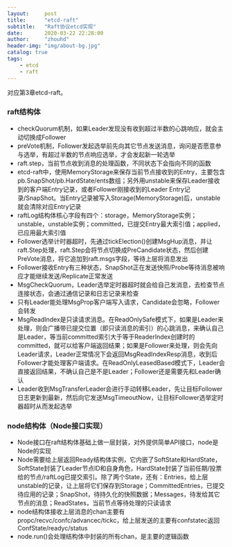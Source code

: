 ```yaml
---
layout:     post
title:      "etcd-raft"
subtitle:   "Raft协议etcd实现"
date:       2020-03-22 22:28:00
author:     "zhouhd"
header-img: "img/about-bg.jpg"
catalog: true
tags:
    - etcd
    - raft
---
```


对应第3章etcd-raft。

### raft结构体
- checkQuorum机制，如果Leader发现没有收到超过半数的心跳响应，就会主动切换成Follower
- preVote机制，Follower发起选举前先向其它节点发送消息，询问是否愿意参与选举，有超过半数的节点响应选举，才会发起新一轮选举
- raft.step，当前节点收到消息的处理函数，不同状态下会指向不同的函数
- etcd-raft中，使用MemoryStorage来保存当前节点接收到的Entry，主要包含pb.SnapShot/pb.HardState/ents数组；另外用unstable来保存Leader接收到的客户端Entry记录，或者Follower刚接收到的Leader Entry记录/SnapShot。当Entry记录被写入Storage(MemoryStorage)后，unstable就会清除对应Entry记录
- raftLog结构体核心字段有四个：storage，MemoryStorage实例；unstable，unstable实例；committed，已提交Entry最大索引值；applied，已应用最大索引值
- Follower选举计时器超时，先通过tickElection()创建MsgHup消息，并让raft.Step处理，raft.Step会将节点切换成PreCandidate状态，然后创建PreVote消息，将它追加到raft.msgs字段，等待上层将消息发出
- Follower接收Entry有三种状态，SnapShot正在发送快照/Probe等待消息被响应才能继续发送/Replicate正常发送
- MsgCheckQuorum，Leader选举定时器超时就会给自己发消息，去检查节点连接状态，会通过通信记录和日志记录来检查
- 只有Leader能处理MsgProp客户端写入请求，Candidate会忽略，Follower会转发
- MsgReadIndex是只读请求消息。在ReadOnlySafe模式下，如果是Leader来处理，则会广播带已提交位置（即只读消息的索引）的心跳消息，来确认自己是Leader，等当前committed索引大于等于ReaderIndex创建时的committed，就可以给客户端返回结果；如果是Follower来处理，则会先向Leader请求，Leader正常情况下会返回MsgReadIndexResp消息，收到后Follower才能处理客户端请求。在ReadOnlyLeasedBased模式下，Leader会直接返回结果，不确认自己是不是Leader；Follower还是需要先和Leader确认
- Leader收到MsgTransferLeader会进行手动转移Leader，先让目标Follower日志更新到最新，然后向它发送MsgTimeoutNow，让目标Follower选举定时器超时从而发起选举

### node结构体（Node接口实现）
- Node接口在raft结构体基础上做一层封装，对外提供简单API接口，node是Node的实现
- Node需要给上层返回Ready结构体实例，它内嵌了SoftState和HardState，SoftState封装了Leader节点ID和自身角色，HardState封装了当前任期/投票给的节点/raftLog已提交索引。除了两个State，还有：Entries，给上层unstable的记录，让上层将它们保存到Storage；CommittedEntries，已提交待应用的记录；SnapShot，待持久化的快照数据；Messages，待发给其它节点的消息；ReadStates，当前节点等待处理的只读请求
- node结构体接收上层消息的chan主要有propc/recvc/confc/advancec/tickc，给上层发送的主要有confstatec返回ConfState/readyc/status
- node.run()会处理结构体中封装的所有chan，是主要的逻辑函数